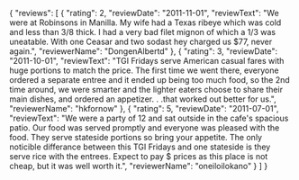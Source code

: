 {
  "reviews": [
    {
      "rating": 2,
      "reviewDate": "2011-11-01",
      "reviewText": "We were at Robinsons in Manilla. My wife had a Texas ribeye which was cold and less than 3/8 thick. I had a very bad filet mignon of which a 1/3 was uneatable. With one Ceasar and two sodast hey charged us $77, never again.",
      "reviewerName": "DongenAlbertd"
    },
    {
      "rating": 3,
      "reviewDate": "2011-10-01",
      "reviewText": "TGI Fridays serve American casual fares with huge portions to match the price. The first time we went there, everyone ordered a separate entree and it ended up being too much food, so the 2nd time around, we were smarter and the lighter eaters choose to share their main dishes, and ordered an appetizer. . .that worked out better for us.",
      "reviewerName": "hkfornow"
    },
    {
      "rating": 5,
      "reviewDate": "2011-07-01",
      "reviewText": "We were a party of 12 and sat outside in the cafe's spacious patio. Our food was served promptly and everyone was pleased with the food. They serve stateside portions so bring your appetite. The only noticible differance between this TGI Fridays and one stateside is they serve rice with the entrees. Expect to pay $ prices as this place is not cheap, but it was well worth it.",
      "reviewerName": "oneiloilokano"
    }
  ]
}